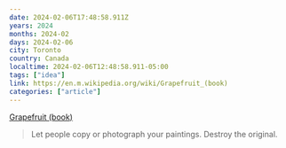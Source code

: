 ```yaml
---
date: 2024-02-06T17:48:58.911Z
years: 2024
months: 2024-02
days: 2024-02-06
city: Toronto
country: Canada
localtime: 2024-02-06T12:48:58.911-05:00
tags: ["idea"]
link: https://en.m.wikipedia.org/wiki/Grapefruit_(book)
categories: ["article"]
---
```

[Grapefruit (book)](https://en.m.wikipedia.org/wiki/Grapefruit_(book))

> Let people copy or photograph your paintings. Destroy the original.
